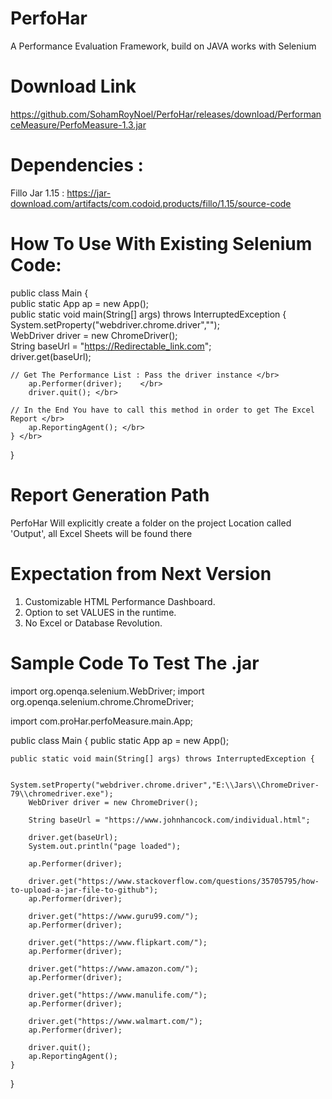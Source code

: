 # PerfoHar
A Performance Evaluation Framework, build on JAVA works with Selenium </br>

# Download Link
https://github.com/SohamRoyNoel/PerfoHar/releases/download/PerformanceMeasure/PerfoMeasure-1.3.jar

# Dependencies :
Fillo Jar 1.15 : https://jar-download.com/artifacts/com.codoid.products/fillo/1.15/source-code 

# How To Use With Existing Selenium Code:

public class Main { </br>
	       public static App ap = new App(); </br>
	        public static void main(String[] args) throws InterruptedException { </br>
		System.setProperty("webdriver.chrome.driver","<Chrome Driver Location>"); </br>
		WebDriver driver = new ChromeDriver(); </br>
		String baseUrl = "https://Redirectable_link.com"; </br>
		driver.get(baseUrl); </br>

    // Get The Performance List : Pass the driver instance </br>
		ap.Performer(driver);	 </br>
		driver.quit(); </br>
    
    // In the End You have to call this method in order to get The Excel Report </br>
		ap.ReportingAgent(); </br>
	} </br>

} </br>

# Report Generation Path
PerfoHar Will explicitly create a folder on the project Location called 'Output', all Excel Sheets will be found there

# Expectation from Next Version
1. Customizable HTML Performance Dashboard. </br>
2. Option to set VALUES in the runtime.  </br>
3. No Excel or Database Revolution. </br>

# Sample Code To Test The .jar

import org.openqa.selenium.WebDriver;
import org.openqa.selenium.chrome.ChromeDriver;

import com.proHar.perfoMeasure.main.App;


public class Main {
	public static App ap = new App();

	public static void main(String[] args) throws InterruptedException {

		System.setProperty("webdriver.chrome.driver","E:\\Jars\\ChromeDriver-79\\chromedriver.exe");
		WebDriver driver = new ChromeDriver();

		String baseUrl = "https://www.johnhancock.com/individual.html";

		driver.get(baseUrl);
		System.out.println("page loaded");

		ap.Performer(driver);
		
		driver.get("https://www.stackoverflow.com/questions/35705795/how-to-upload-a-jar-file-to-github");
		ap.Performer(driver);
		
		driver.get("https://www.guru99.com/");
		ap.Performer(driver);
		
		driver.get("https://www.flipkart.com/");
		ap.Performer(driver);
		
		driver.get("https://www.amazon.com/");
		ap.Performer(driver);
		
		driver.get("https://www.manulife.com/");
		ap.Performer(driver);
		
		driver.get("https://www.walmart.com/");
		ap.Performer(driver);
		
		driver.quit();
		ap.ReportingAgent();
	}

}
